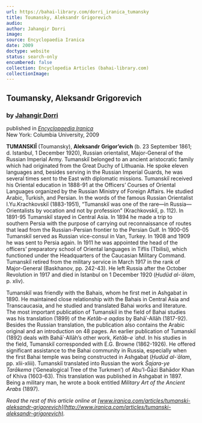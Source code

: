 ```yaml
---
url: https://bahai-library.com/dorri_iranica_tumansky
title: Toumansky, Aleksandr Grigorevich
audio: 
author: Jahangir Dorri
image: 
source: Encyclopaedia Iranica
date: 2009
doctype: website
status: search-only
encumbered: false
collection: Encyclopedia Articles (bahai-library.com)
collectionImage: 
---
```



## Toumansky, Aleksandr Grigorevich

### by [Jahangir Dorri](https://bahai-library.com/author/Jahangir+Dorri)

published in [_Encyclopaedia Iranica_](https://bahai-library.com/series/Encyclopaedia%20Iranica)  
New York: Columbia University, 2009


**TUMANSKIǏ** (Toumansky), **Aleksandr** **Grigor’evich** (b. 23 September 1861; d. Istanbul, 1 December 1920), Russian orientalist, Major-General of the Russian Imperial Army. Tumanskiǐ belonged to an ancient aristocratic family which had originated from the Great Duchy of Lithuania. He spoke eleven languages and, besides serving in the Russian Imperial Guards, he was several times sent to the East with diplomatic missions. Tumanskiǐ received his Oriental education in 1888-91 at the Officers’ Courses of Oriental Languages organized by the Russian Ministry of Foreign Affairs. He studied Arabic, Turkish, and Persian. In the words of the famous Russian Orientalist I.Yu.Krachkovskiǐ (1883-1951), “Tumanskiǐ was one of the rare—in Russia—Orientalists by vocation and not by profession” (Krachkovskiǐ, p. 112). In 1891-95 Tumanskiǐ stayed in Central Asia. In 1894 he made a trip to southern Persia with the purpose of carrying out reconnaissance of routes that lead from the Russian-Persian frontier to the Persian Gulf. In 1900-05 Tumanskiǐ served as Russian vice-consul in Van, Turkey. In 1908 and 1909 he was sent to Persia again. In 1911 he was appointed the head of the officers’ preparatory school of Oriental languages in Tiflis (Tbilisi), which functioned under the Headquarters of the Caucasian Military Command. Tumanskiǐ retired from the military service in March 1917 in the rank of Major-General (Baskhanov, pp. 242-43). He left Russia after the October Revolution in 1917 and died in Istanbul on 1 December 1920 (_Ḥudüd al-ʿālam_, p. xliv).

Tumanskiǐ was friendly with the Bahais, whom he first met in Ashgabat in 1890. He maintained close relationship with the Bahais in Central Asia and Transcaucasia, and he studied and translated Bahai works and literature. The most important publication of Tumanskiǐ in the field of Bahai studies was his translation (1899) of the _Ketāb-e aqdas_ by Bahāʾ-Allāh (1817-92). Besides the Russian translation, the publication also contains the Arabic original and an introduction on 48 pages. An earlier publication of Tumanskiǐ (1892) deals with Bahāʾ-Allāh’s other work, _Ketāb-e ʿahd_. In his studies in the field, Tumanskiǐ corresponded with E.G. Browne (1862-1926). He offered significant assistance to the Bahai community in Russia, especially when the first Bahai temple was being constructed in Ashgabat (_Ḥudüd al-ʿālam_, pp. xlii-xliii). Tumanskiǐ translated into Russian the work _Šajara-ye Tarākema_ (‘Genealogical Tree of the Turkmen’) of Abu’l-Ḡāzi Bahādor Khan of Khiva (1603-63). This translation was published in Ashgabat in 1897. Being a military man, he wrote a book entitled _Military Art of the Ancient Arabs_ (1897).

  
_Read the rest of this article online at [www.iranica.com/articles/tumanski-aleksandr-grigorevich](http://www.iranica.com/articles/tumanski-aleksandr-grigorevich)._